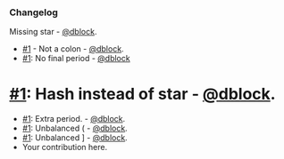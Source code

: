 ### Changelog

Missing star - [@dblock](https://github.com/dblock).
* [#1](https://github.com/dblock/danger-changelog/pull/1) - Not a colon - [@dblock](https://github.com/dblock).
* [#1](https://github.com/dblock/danger-changelog/pull/1): No final period - [@dblock](https://github.com/dblock)
# [#1](https://github.com/dblock/danger-changelog/pull/1): Hash instead of star - [@dblock](https://github.com/dblock).
* [#1](https://github.com/dblock/danger-changelog/pull/1): Extra period. - [@dblock](https://github.com/dblock).
* [#1](https://github.com/dblock/danger-changelog/pull/1): Unbalanced ( - [@dblock](https://github.com/dblock).
* [#1](https://github.com/dblock/danger-changelog/pull/1): Unbalanced ] - [@dblock](https://github.com/dblock).
* Your contribution here.
